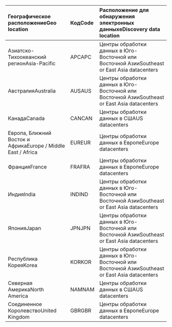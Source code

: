 
|<span data-ttu-id="efec8-101">**Географическое расположение**</span><span class="sxs-lookup"><span data-stu-id="efec8-101">**Geo location**</span></span>             |<span data-ttu-id="efec8-102">**Код**</span><span class="sxs-lookup"><span data-stu-id="efec8-102">**Code**</span></span>|<span data-ttu-id="efec8-103">**Расположение для обнаружения электронных данных**</span><span class="sxs-lookup"><span data-stu-id="efec8-103">**eDiscovery data location**</span></span>      |
|:----------------------------|:-------|:---------------------------------|
|<span data-ttu-id="efec8-104">Азиатско-Тихоокеанский регион</span><span class="sxs-lookup"><span data-stu-id="efec8-104">Asia-Pacific</span></span>                 |<span data-ttu-id="efec8-105">APC</span><span class="sxs-lookup"><span data-stu-id="efec8-105">APC</span></span>     |<span data-ttu-id="efec8-106">Центры обработки данных в Юго-Восточной или Восточной Азии</span><span class="sxs-lookup"><span data-stu-id="efec8-106">Southeast or East Asia datacenters</span></span>|
|<span data-ttu-id="efec8-107">Австралия</span><span class="sxs-lookup"><span data-stu-id="efec8-107">Australia</span></span>                    |<span data-ttu-id="efec8-108">AUS</span><span class="sxs-lookup"><span data-stu-id="efec8-108">AUS</span></span>     |<span data-ttu-id="efec8-109">Центры обработки данных в Юго-Восточной или Восточной Азии</span><span class="sxs-lookup"><span data-stu-id="efec8-109">Southeast or East Asia datacenters</span></span>|
|<span data-ttu-id="efec8-110">Канада</span><span class="sxs-lookup"><span data-stu-id="efec8-110">Canada</span></span>                       |<span data-ttu-id="efec8-111">CAN</span><span class="sxs-lookup"><span data-stu-id="efec8-111">CAN</span></span>     |<span data-ttu-id="efec8-112">Центры обработки данных в США</span><span class="sxs-lookup"><span data-stu-id="efec8-112">US datacenters</span></span>                    |
|<span data-ttu-id="efec8-113">Европа, Ближний Восток и Африка</span><span class="sxs-lookup"><span data-stu-id="efec8-113">Europe / Middle East / Africa</span></span>|<span data-ttu-id="efec8-114">EUR</span><span class="sxs-lookup"><span data-stu-id="efec8-114">EUR</span></span>     |<span data-ttu-id="efec8-115">Центры обработки данных в Европе</span><span class="sxs-lookup"><span data-stu-id="efec8-115">Europe datacenters</span></span>                |
|<span data-ttu-id="efec8-116">Франция</span><span class="sxs-lookup"><span data-stu-id="efec8-116">France</span></span>                       |<span data-ttu-id="efec8-117">FRA</span><span class="sxs-lookup"><span data-stu-id="efec8-117">FRA</span></span>     |<span data-ttu-id="efec8-118">Центры обработки данных в Европе</span><span class="sxs-lookup"><span data-stu-id="efec8-118">Europe datacenters</span></span>                |
|<span data-ttu-id="efec8-119">Индия</span><span class="sxs-lookup"><span data-stu-id="efec8-119">India</span></span>                        |<span data-ttu-id="efec8-120">IND</span><span class="sxs-lookup"><span data-stu-id="efec8-120">IND</span></span>     |<span data-ttu-id="efec8-121">Центры обработки данных в Юго-Восточной или Восточной Азии</span><span class="sxs-lookup"><span data-stu-id="efec8-121">Southeast or East Asia datacenters</span></span>|
|<span data-ttu-id="efec8-122">Япония</span><span class="sxs-lookup"><span data-stu-id="efec8-122">Japan</span></span>                        |<span data-ttu-id="efec8-123">JPN</span><span class="sxs-lookup"><span data-stu-id="efec8-123">JPN</span></span>     |<span data-ttu-id="efec8-124">Центры обработки данных в Юго-Восточной или Восточной Азии</span><span class="sxs-lookup"><span data-stu-id="efec8-124">Southeast or East Asia datacenters</span></span>|
|<span data-ttu-id="efec8-125">Республика Корея</span><span class="sxs-lookup"><span data-stu-id="efec8-125">Korea</span></span>                        |<span data-ttu-id="efec8-126">KOR</span><span class="sxs-lookup"><span data-stu-id="efec8-126">KOR</span></span>     |<span data-ttu-id="efec8-127">Центры обработки данных в Юго-Восточной или Восточной Азии</span><span class="sxs-lookup"><span data-stu-id="efec8-127">Southeast or East Asia datacenters</span></span>|
|<span data-ttu-id="efec8-128">Северная Америка</span><span class="sxs-lookup"><span data-stu-id="efec8-128">North America</span></span>                |<span data-ttu-id="efec8-129">NAM</span><span class="sxs-lookup"><span data-stu-id="efec8-129">NAM</span></span>     |<span data-ttu-id="efec8-130">Центры обработки данных в США</span><span class="sxs-lookup"><span data-stu-id="efec8-130">US datacenters</span></span>                    |
|<span data-ttu-id="efec8-131">Соединенное Королевство</span><span class="sxs-lookup"><span data-stu-id="efec8-131">United Kingdom</span></span>               |<span data-ttu-id="efec8-132">GBR</span><span class="sxs-lookup"><span data-stu-id="efec8-132">GBR</span></span>     |<span data-ttu-id="efec8-133">Центры обработки данных в Европе</span><span class="sxs-lookup"><span data-stu-id="efec8-133">Europe datacenters</span></span>                |
